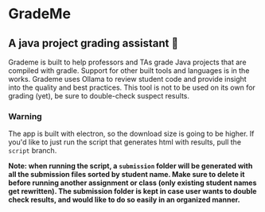 # GradeMe
## A java project grading assistant 💯

Grademe is built to help professors and TAs grade Java projects that are compiled with gradle. Support for other built tools and languages is in the works.
Grademe uses Ollama to review student code and provide insight into the quality and best practices.
This tool is not to be used on its own for grading (yet), be sure to double-check suspect results.

### Warning
The app is built with electron, so the download size is going to be higher. If you'd like to just run the script that generates html with results, pull the ```script``` branch.

**Note: when running the script, a ```submission``` folder will be generated with all the submission files sorted by student name. Make sure to delete it before running another assignment or class (only existing student names get rewritten). The submission folder is kept in case user wants to double check results, and would like to do so easily in an organized manner.**

